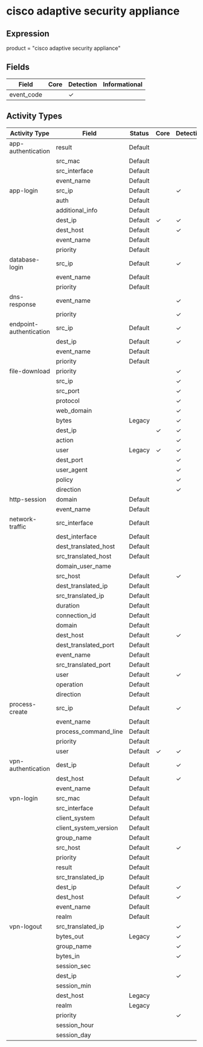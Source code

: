 cisco adaptive security appliance
=================================

Expression
----------

product = "cisco adaptive security appliance"

Fields
------

| Field      | Core | Detection | Informational |
| ---------- | ---- | --------- | ------------- |
| event_code |      | &#10003;  |               |

Activity Types
--------------

| Activity Type           | Field                 | Status  | Core     | Detection | Informational |
| ----------------------- | --------------------- | ------- | -------- | --------- | ------------- |
| app-authentication      | result                | Default |          |           | &#10003;      |
|                         | src_mac               | Default |          |           | &#10003;      |
|                         | src_interface         | Default |          |           | &#10003;      |
|                         | event_name            | Default |          |           | &#10003;      |
| app-login               | src_ip                | Default |          | &#10003;  |               |
|                         | auth                  | Default |          |           | &#10003;      |
|                         | additional_info       | Default |          |           | &#10003;      |
|                         | dest_ip               | Default | &#10003; | &#10003;  |               |
|                         | dest_host             | Default |          | &#10003;  |               |
|                         | event_name            | Default |          |           | &#10003;      |
|                         | priority              | Default |          |           | &#10003;      |
| database-login          | src_ip                | Default |          | &#10003;  |               |
|                         | event_name            | Default |          |           | &#10003;      |
|                         | priority              | Default |          |           | &#10003;      |
| dns-response            | event_name            |         |          | &#10003;  |               |
|                         | priority              |         |          | &#10003;  |               |
| endpoint-authentication | src_ip                | Default |          | &#10003;  |               |
|                         | dest_ip               | Default |          | &#10003;  |               |
|                         | event_name            | Default |          |           | &#10003;      |
|                         | priority              | Default |          |           | &#10003;      |
| file-download           | priority              |         |          | &#10003;  |               |
|                         | src_ip                |         |          | &#10003;  |               |
|                         | src_port              |         |          | &#10003;  |               |
|                         | protocol              |         |          | &#10003;  |               |
|                         | web_domain            |         |          | &#10003;  |               |
|                         | bytes                 | Legacy  |          | &#10003;  |               |
|                         | dest_ip               |         | &#10003; | &#10003;  |               |
|                         | action                |         |          | &#10003;  |               |
|                         | user                  | Legacy  | &#10003; | &#10003;  |               |
|                         | dest_port             |         |          | &#10003;  |               |
|                         | user_agent            |         |          | &#10003;  |               |
|                         | policy                |         |          | &#10003;  |               |
|                         | direction             |         |          | &#10003;  |               |
| http-session            | domain                | Default |          |           | &#10003;      |
|                         | event_name            | Default |          |           | &#10003;      |
| network-traffic         | src_interface         | Default |          |           | &#10003;      |
|                         | dest_interface        | Default |          |           | &#10003;      |
|                         | dest_translated_host  | Default |          |           | &#10003;      |
|                         | src_translated_host   | Default |          |           | &#10003;      |
|                         | domain_user_name      |         |          |           |               |
|                         | src_host              | Default |          | &#10003;  |               |
|                         | dest_translated_ip    | Default |          |           | &#10003;      |
|                         | src_translated_ip     | Default |          |           | &#10003;      |
|                         | duration              | Default |          |           | &#10003;      |
|                         | connection_id         | Default |          |           | &#10003;      |
|                         | domain                | Default |          |           | &#10003;      |
|                         | dest_host             | Default |          | &#10003;  |               |
|                         | dest_translated_port  | Default |          |           | &#10003;      |
|                         | event_name            | Default |          |           | &#10003;      |
|                         | src_translated_port   | Default |          |           | &#10003;      |
|                         | user                  | Default |          | &#10003;  |               |
|                         | operation             | Default |          |           | &#10003;      |
|                         | direction             | Default |          |           | &#10003;      |
| process-create          | src_ip                | Default |          | &#10003;  |               |
|                         | event_name            | Default |          |           | &#10003;      |
|                         | process_command_line  | Default |          |           | &#10003;      |
|                         | priority              | Default |          |           | &#10003;      |
|                         | user                  | Default | &#10003; | &#10003;  |               |
| vpn-authentication      | dest_ip               | Default |          | &#10003;  |               |
|                         | dest_host             | Default |          | &#10003;  |               |
|                         | event_name            | Default |          |           | &#10003;      |
| vpn-login               | src_mac               | Default |          |           | &#10003;      |
|                         | src_interface         | Default |          |           | &#10003;      |
|                         | client_system         | Default |          |           | &#10003;      |
|                         | client_system_version | Default |          |           | &#10003;      |
|                         | group_name            | Default |          |           | &#10003;      |
|                         | src_host              | Default |          | &#10003;  |               |
|                         | priority              | Default |          |           | &#10003;      |
|                         | result                | Default |          |           | &#10003;      |
|                         | src_translated_ip     | Default |          |           | &#10003;      |
|                         | dest_ip               | Default |          | &#10003;  |               |
|                         | dest_host             | Default |          | &#10003;  |               |
|                         | event_name            | Default |          |           | &#10003;      |
|                         | realm                 | Default |          |           | &#10003;      |
| vpn-logout              | src_translated_ip     |         |          | &#10003;  |               |
|                         | bytes_out             | Legacy  |          | &#10003;  |               |
|                         | group_name            |         |          | &#10003;  |               |
|                         | bytes_in              |         |          | &#10003;  |               |
|                         | session_sec           |         |          |           | &#10003;      |
|                         | dest_ip               |         |          | &#10003;  |               |
|                         | session_min           |         |          |           | &#10003;      |
|                         | dest_host             | Legacy  |          |           | &#10003;      |
|                         | realm                 | Legacy  |          |           | &#10003;      |
|                         | priority              |         |          | &#10003;  |               |
|                         | session_hour          |         |          |           | &#10003;      |
|                         | session_day           |         |          |           | &#10003;      |

